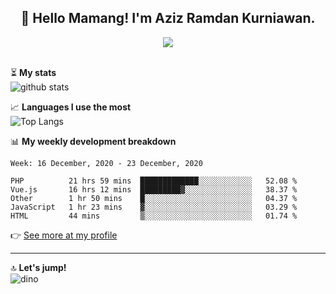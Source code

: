 <h2 align="center">👋 Hello Mamang! I'm Aziz Ramdan Kurniawan.</h2>  
<p align="center">
  <img src="https://komarev.com/ghpvc/?username=azizramdan"> <br><br>
</p>
    
⏳ **My stats**  
![github stats](https://github-readme-stats.vercel.app/api?username=azizramdan&show_icons=true&count_private=true&title_color=000&hide_border=true&hide_title=true)  

📈 **Languages I use the most**  
![Top Langs](https://github-readme-stats.vercel.app/api/top-langs/?username=azizramdan&layout=compact&langs_count=6&hide=tsql&hide_border=true&hide_title=true&exclude_repo=Futsal-Go,Futsal-Go-Admin,Sistem-Informasi-Sensus-Harian-Rawat-Inap)  

📊 **My weekly development breakdown**
<!--START_SECTION:waka-->
```text
Week: 16 December, 2020 - 23 December, 2020

PHP          21 hrs 59 mins  █████████████░░░░░░░░░░░░   52.08 % 
Vue.js       16 hrs 12 mins  █████████▓░░░░░░░░░░░░░░░   38.37 % 
Other        1 hr 50 mins    █░░░░░░░░░░░░░░░░░░░░░░░░   04.37 % 
JavaScript   1 hr 23 mins    ▓░░░░░░░░░░░░░░░░░░░░░░░░   03.29 % 
HTML         44 mins         ▒░░░░░░░░░░░░░░░░░░░░░░░░   01.74 % 
```
<!--END_SECTION:waka-->
👉 [See more at my profile](https://wakatime.com/@azizramdan)
***
🔝 **Let's jump!**  
![dino](https://raw.githubusercontent.com/azizramdan/azizramdan/master/dino.gif)  
